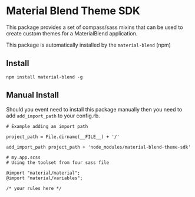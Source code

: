 # Material Blend Theme SDK

This package provides a set of compass/sass mixins that can be used
to create custom themes for a MaterialBlend application.

This package is automatically installed by the `material-blend` (npm)

## Install

`npm install material-blend -g`

## Manual Install

Should you event need to install this package manually then you need to
add `add_import_path` to your config.rb.

```
# Example adding an import path

project_path = File.dirname(__FILE__) + '/'

add_import_path project_path + 'node_modules/material-blend-theme-sdk'

```

```
# my.app.scss
# Using the toolset from four sass file

@import "material/material";
@import "material/variables";

/* your rules here */
```



